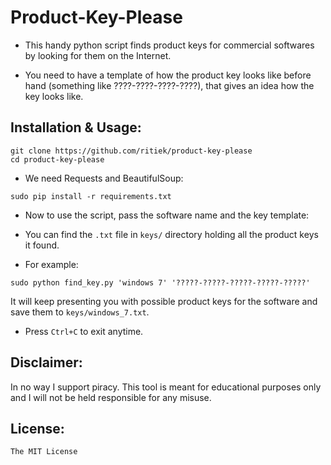 # Product-Key-Please

- This handy python script finds product keys for commercial softwares by looking for them on the Internet.

- You need to have a template of how the product key looks like before hand (something like ????-????-????-????), that gives an idea how the key looks like.

## Installation & Usage:

```
git clone https://github.com/ritiek/product-key-please
cd product-key-please
```

- We need Requests and BeautifulSoup:

`sudo pip install -r requirements.txt`

- Now to use the script, pass the software name and the key template:

- You can find the `.txt` file in `keys/` directory holding all the product keys it found.

- For example:

`sudo python find_key.py 'windows 7' '?????-?????-?????-?????-?????'`

It will keep presenting you with possible product keys for the software and save them to `keys/windows_7.txt`.

- Press `Ctrl+C` to exit anytime.

## Disclaimer:

In no way I support piracy. This tool is meant for educational purposes only and I will not be held responsible for any misuse.

## License:

`The MIT License`
